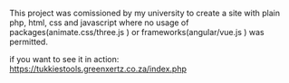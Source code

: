This project was comissioned by my university to create a site with plain php, html, css and javascript
where no usage of packages(animate.css/three.js ) or frameworks(angular/vue.js ) was permitted. 

if you want to see it in action: https://tukkiestools.greenxertz.co.za/index.php
